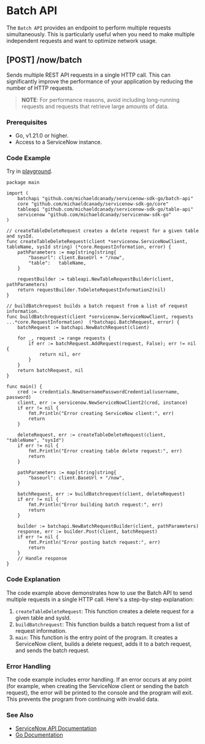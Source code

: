 # Batch API

The `Batch API` provides an endpoint to perform multiple requests simultaneously. This is particularly useful when you need to make multiple independent requests and want to optimize network usage.

## \[POST\] /now/batch

Sends multiple REST API requests in a single HTTP call. This can significantly improve the performance of your application by reducing the number of HTTP requests.

> **NOTE**: For performance reasons, avoid including long-running requests and requests that retrieve large amounts of data.

### Prerequisites

- Go, v1.21.0 or higher.
- Access to a ServiceNow instance.

### Code Example

Try in [playground](https://go.dev/play/p/ZED4jOzmNbE).

```golang
package main

import (
    batchapi "github.com/michaeldcanady/servicenow-sdk-go/batch-api"
    core "github.com/michaeldcanady/servicenow-sdk-go/core"
    tableapi "github.com/michaeldcanady/servicenow-sdk-go/table-api"
    servicenow "github.com/michaeldcanady/servicenow-sdk-go"
)

// createTableDeleteRequest creates a delete request for a given table and sysId.
func createTableDeleteRequest(client *servicenow.ServiceNowClient, tableName, sysId string) (*core.RequestInformation, error) {
    pathParameters := map[string]string{
        "baseurl": client.BaseUrl + "/now",
        "table":   tableName,
    }

    requestBuilder := tableapi.NewTableRequestBuilder(client, pathParameters)
    return requestBuilder.ToDeleteRequestInformation2(nil)
}

// buildBatchrequest builds a batch request from a list of request information.
func buildBatchrequest(client *servicenow.ServiceNowClient, requests ...*core.RequestInformation)  (*batchapi.BatchRequest, error) {
    batchRequest := batchapi.NewBatchRequest(client)

    for _, request := range requests {
        if err := batchRequest.AddRequest(request, False); err != nil {
            return nil, err
        }
    }
    return batchRequest, nil
}

func main() {
    cred := credentials.NewUsernamePasswordCredential(username, password)
    client, err := servicenow.NewServiceNowClient2(cred, instance)
    if err != nil {
        fmt.Println("Error creating ServiceNow client:", err)
        return
    }
    
    deleteRequest, err := createTableDeleteRequest(client, "tableName", "sysId")
    if err != nil {
        fmt.Println("Error creating table delete request:", err)
        return
    }

    pathParameters := map[string]string{
        "baseurl": client.BaseUrl + "/now",
    }

    batchRequest, err := buildBatchrequest(client, deleteRequest)
    if err != nil {
        fmt.Println("Error building batch request:", err)
        return
    }

    builder := batchapi.NewBatchRequestBuilder(client, pathParameters)
    response, err := builder.Post(client, batchRequest)
    if err != nil {
        fmt.Println("Error posting batch request:", err)
        return
    }
    // Handle response
}
```

### Code Explanation

The code example above demonstrates how to use the Batch API to send multiple requests in a single HTTP call. Here's a step-by-step explanation:

1. `createTableDeleteRequest`: This function creates a delete request for a given table and sysId.
2. `buildBatchrequest`: This function builds a batch request from a list of request information.
3. `main`: This function is the entry point of the program. It creates a ServiceNow client, builds a delete request, adds it to a batch request, and sends the batch request.

### Error Handling

The code example includes error handling. If an error occurs at any point (for example, when creating the ServiceNow client or sending the batch request), the error will be printed to the console and the program will exit. This prevents the program from continuing with invalid data.

### See Also

- [ServiceNow API Documentation](https://developer.servicenow.com/dev.do#!/reference/api/paris/rest/c_TableAPI)
- [Go Documentation](https://golang.org/doc/)
